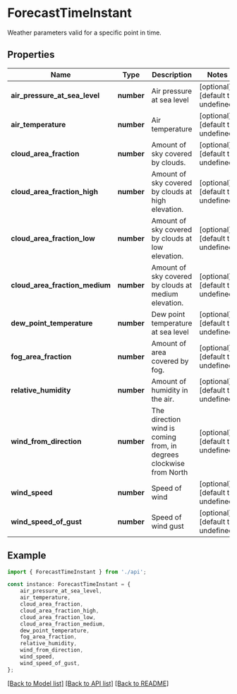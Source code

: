 # ForecastTimeInstant

Weather parameters valid for a specific point in time.

## Properties

Name | Type | Description | Notes
------------ | ------------- | ------------- | -------------
**air_pressure_at_sea_level** | **number** | Air pressure at sea level | [optional] [default to undefined]
**air_temperature** | **number** | Air temperature | [optional] [default to undefined]
**cloud_area_fraction** | **number** | Amount of sky covered by clouds. | [optional] [default to undefined]
**cloud_area_fraction_high** | **number** | Amount of sky covered by clouds at high elevation. | [optional] [default to undefined]
**cloud_area_fraction_low** | **number** | Amount of sky covered by clouds at low elevation. | [optional] [default to undefined]
**cloud_area_fraction_medium** | **number** | Amount of sky covered by clouds at medium elevation. | [optional] [default to undefined]
**dew_point_temperature** | **number** | Dew point temperature at sea level | [optional] [default to undefined]
**fog_area_fraction** | **number** | Amount of area covered by fog. | [optional] [default to undefined]
**relative_humidity** | **number** | Amount of humidity in the air. | [optional] [default to undefined]
**wind_from_direction** | **number** | The direction wind is coming from, in degrees clockwise from North | [optional] [default to undefined]
**wind_speed** | **number** | Speed of wind | [optional] [default to undefined]
**wind_speed_of_gust** | **number** | Speed of wind gust | [optional] [default to undefined]

## Example

```typescript
import { ForecastTimeInstant } from './api';

const instance: ForecastTimeInstant = {
    air_pressure_at_sea_level,
    air_temperature,
    cloud_area_fraction,
    cloud_area_fraction_high,
    cloud_area_fraction_low,
    cloud_area_fraction_medium,
    dew_point_temperature,
    fog_area_fraction,
    relative_humidity,
    wind_from_direction,
    wind_speed,
    wind_speed_of_gust,
};
```

[[Back to Model list]](../README.md#documentation-for-models) [[Back to API list]](../README.md#documentation-for-api-endpoints) [[Back to README]](../README.md)
